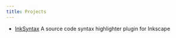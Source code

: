 ```yaml
---
title: Projects
---
```


- [InkSyntax](projects/inksyntax.html) A source code syntax highlighter plugin
  for Inkscape
